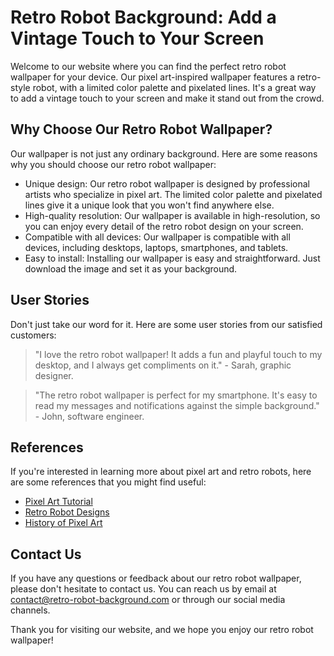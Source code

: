 <!--font:Poppins-->

# Retro Robot Background: Add a Vintage Touch to Your Screen

Welcome to our website where you can find the perfect retro robot wallpaper for your device. Our pixel art-inspired wallpaper features a retro-style robot, with a limited color palette and pixelated lines. It's a great way to add a vintage touch to your screen and make it stand out from the crowd.

## Why Choose Our Retro Robot Wallpaper?

Our wallpaper is not just any ordinary background. Here are some reasons why you should choose our retro robot wallpaper:

- Unique design: Our retro robot wallpaper is designed by professional artists who specialize in pixel art. The limited color palette and pixelated lines give it a unique look that you won't find anywhere else.
- High-quality resolution: Our wallpaper is available in high-resolution, so you can enjoy every detail of the retro robot design on your screen.
- Compatible with all devices: Our wallpaper is compatible with all devices, including desktops, laptops, smartphones, and tablets.
- Easy to install: Installing our wallpaper is easy and straightforward. Just download the image and set it as your background.

## User Stories

Don't just take our word for it. Here are some user stories from our satisfied customers:

> "I love the retro robot wallpaper! It adds a fun and playful touch to my desktop, and I always get compliments on it." - Sarah, graphic designer.

> "The retro robot wallpaper is perfect for my smartphone. It's easy to read my messages and notifications against the simple background." - John, software engineer.

## References

If you're interested in learning more about pixel art and retro robots, here are some references that you might find useful:

- [Pixel Art Tutorial](#)
- [Retro Robot Designs](#)
- [History of Pixel Art](#)

## Contact Us

If you have any questions or feedback about our retro robot wallpaper, please don't hesitate to contact us. You can reach us by email at [contact@retro-robot-background.com](mailto:contact@retro-robot-background.com) or through our social media channels.

Thank you for visiting our website, and we hope you enjoy our retro robot wallpaper!

<!--

Write me content for website with wallpaper which alt text is:

"A pixel art-inspired wallpaper featuring a retro-style robot, with a limited color palette and pixelated lines."

The name/title of the page should not be 1:1 copy of the alt text but rather a real content of the website which is using this wallpaper.

- Use markdown format 
- Start with heading
- Heading should be short and concise
- The content should look like a real website 
- The website should not be about the wallpaper, wallpaper is just a related background
- Heading should be contain work "wallpaper" or "background"
- Include real sections like references, contact, user stories, etc. use things relevant to the page purpose.
- Feel free to use structure like headings, bullets, numbering, blockquotes, paragraphs, horizontal lines, etc.
- You can use formatting like bold or _italic_
- You can include UTF-8 emojis
- Links should be only #hash anchors (and you can refer to the document itself)
- Do not include images


---


# Retro Robot Background: Add a Vintage Touch to Your Screen

Welcome to our website where you can find the perfect retro robot wallpaper for your device. Our pixel art-inspired wallpaper features a retro-style robot, with a limited color palette and pixelated lines. It's a great way to add a vintage touch to your screen and make it stand out from the crowd.

## Why Choose Our Retro Robot Wallpaper?

Our wallpaper is not just any ordinary background. Here are some reasons why you should choose our retro robot wallpaper:

- Unique design: Our retro robot wallpaper is designed by professional artists who specialize in pixel art. The limited color palette and pixelated lines give it a unique look that you won't find anywhere else.
- High-quality resolution: Our wallpaper is available in high-resolution, so you can enjoy every detail of the retro robot design on your screen.
- Compatible with all devices: Our wallpaper is compatible with all devices, including desktops, laptops, smartphones, and tablets.
- Easy to install: Installing our wallpaper is easy and straightforward. Just download the image and set it as your background.

## User Stories

Don't just take our word for it. Here are some user stories from our satisfied customers:

> "I love the retro robot wallpaper! It adds a fun and playful touch to my desktop, and I always get compliments on it." - Sarah, graphic designer.

> "The retro robot wallpaper is perfect for my smartphone. It's easy to read my messages and notifications against the simple background." - John, software engineer.

## References

If you're interested in learning more about pixel art and retro robots, here are some references that you might find useful:

- [Pixel Art Tutorial](#)
- [Retro Robot Designs](#)
- [History of Pixel Art](#)

## Contact Us

If you have any questions or feedback about our retro robot wallpaper, please don't hesitate to contact us. You can reach us by email at [contact@retro-robot-background.com](mailto:contact@retro-robot-background.com) or through our social media channels.

Thank you for visiting our website, and we hope you enjoy our retro robot wallpaper!

-->
